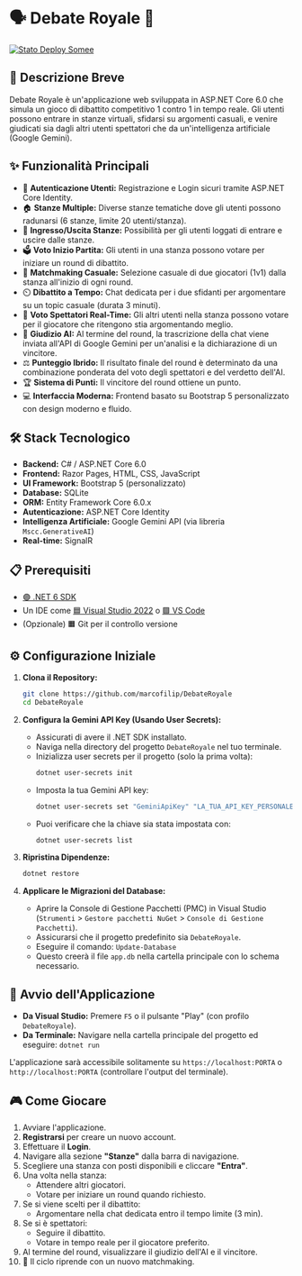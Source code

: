 # 🗣️ Debate Royale 👑

[![Stato Deploy Somee](https://img.shields.io/website?down_message=OFFLINE&label=debateroyale.somee.com&up_message=ONLINE&url=https%3A%2F%2Fdebateroyale.somee.com)](https://debateroyale.somee.com/)

## 📄 Descrizione Breve

Debate Royale è un'applicazione web sviluppata in ASP.NET Core 6.0 che simula un gioco di dibattito competitivo 1 contro 1 in tempo reale. Gli utenti possono entrare in stanze virtuali, sfidarsi su argomenti casuali, e venire giudicati sia dagli altri utenti spettatori che da un'intelligenza artificiale (Google Gemini).

## ✨ Funzionalità Principali

-   🔐 **Autenticazione Utenti:** Registrazione e Login sicuri tramite ASP.NET Core Identity.
-   🏠 **Stanze Multiple:** Diverse stanze tematiche dove gli utenti possono radunarsi (6 stanze, limite 20 utenti/stanza).
-   🚪 **Ingresso/Uscita Stanze:** Possibilità per gli utenti loggati di entrare e uscire dalle stanze.
-   🗳️ **Voto Inizio Partita:** Gli utenti in una stanza possono votare per iniziare un round di dibattito.
-   🎲 **Matchmaking Casuale:** Selezione casuale di due giocatori (1v1) dalla stanza all'inizio di ogni round.
-   ⏲️ **Dibattito a Tempo:** Chat dedicata per i due sfidanti per argomentare su un topic casuale (durata 3 minuti).
-   👀 **Voto Spettatori Real-Time:** Gli altri utenti nella stanza possono votare per il giocatore che ritengono stia argomentando meglio.
-   🤖 **Giudizio AI:** Al termine del round, la trascrizione della chat viene inviata all'API di Google Gemini per un'analisi e la dichiarazione di un vincitore.
-   ⚖️ **Punteggio Ibrido:** Il risultato finale del round è determinato da una combinazione ponderata del voto degli spettatori e del verdetto dell'AI.
-   🏆 **Sistema di Punti:** Il vincitore del round ottiene un punto.
-   💻 **Interfaccia Moderna:** Frontend basato su Bootstrap 5 personalizzato con design moderno e fluido.

## 🛠️ Stack Tecnologico

-   **Backend:** C# / ASP.NET Core 6.0
-   **Frontend:** Razor Pages, HTML, CSS, JavaScript
-   **UI Framework:** Bootstrap 5 (personalizzato)
-   **Database:** SQLite
-   **ORM:** Entity Framework Core 6.0.x
-   **Autenticazione:** ASP.NET Core Identity
-   **Intelligenza Artificiale:** Google Gemini API (via libreria `Mscc.GenerativeAI`)
-   **Real-time:** SignalR

## 📋 Prerequisiti

-   [🟣 .NET 6 SDK](https://dotnet.microsoft.com/en-us/download/dotnet/6.0)
-   Un IDE come [🟦 Visual Studio 2022](https://visualstudio.microsoft.com/) o [🟪 VS Code](https://code.visualstudio.com/)
-   (Opzionale) 🟧 Git per il controllo versione

## ⚙️ Configurazione Iniziale

1.  **Clona il Repository:**

    ```bash
    git clone https://github.com/marcofilip/DebateRoyale
    cd DebateRoyale
    ```

2.  **Configura la Gemini API Key (Usando User Secrets):**

    -   Assicurati di avere il .NET SDK installato.
    -   Naviga nella directory del progetto `DebateRoyale` nel tuo terminale.
    -   Inizializza user secrets per il progetto (solo la prima volta):
        ```bash
        dotnet user-secrets init
        ```
    -   Imposta la tua Gemini API key:
        ```bash
        dotnet user-secrets set "GeminiApiKey" "LA_TUA_API_KEY_PERSONALE_QUI"
        ```
    -   Puoi verificare che la chiave sia stata impostata con:
        ```bash
        dotnet user-secrets list
        ```

3.  **Ripristina Dipendenze:**
    ```bash
    dotnet restore
    ```
4.  **Applicare le Migrazioni del Database:**
    -   Aprire la Console di Gestione Pacchetti (PMC) in Visual Studio (`Strumenti` > `Gestore pacchetti NuGet` > `Console di Gestione Pacchetti`).
    -   Assicurarsi che il progetto predefinito sia `DebateRoyale`.
    -   Eseguire il comando: `Update-Database`
    -   Questo creerà il file `app.db` nella cartella principale con lo schema necessario.

## 🚀 Avvio dell'Applicazione

-   **Da Visual Studio:** Premere `F5` o il pulsante "Play" (con profilo `DebateRoyale`).
-   **Da Terminale:** Navigare nella cartella principale del progetto ed eseguire: `dotnet run`

L'applicazione sarà accessibile solitamente su `https://localhost:PORTA` o `http://localhost:PORTA` (controllare l'output del terminale).

## 🎮 Come Giocare

1.  Avviare l'applicazione.
2.  **Registrarsi** per creare un nuovo account.
3.  Effettuare il **Login**.
4.  Navigare alla sezione **"Stanze"** dalla barra di navigazione.
5.  Scegliere una stanza con posti disponibili e cliccare **"Entra"**.
6.  Una volta nella stanza:
    -   Attendere altri giocatori.
    -   Votare per iniziare un round quando richiesto.
7.  Se si viene scelti per il dibattito:
    -   Argomentare nella chat dedicata entro il tempo limite (3 min).
8.  Se si è spettatori:
    -   Seguire il dibattito.
    -   Votare in tempo reale per il giocatore preferito.
9.  Al termine del round, visualizzare il giudizio dell'AI e il vincitore.
10. 🔄 Il ciclo riprende con un nuovo matchmaking.
